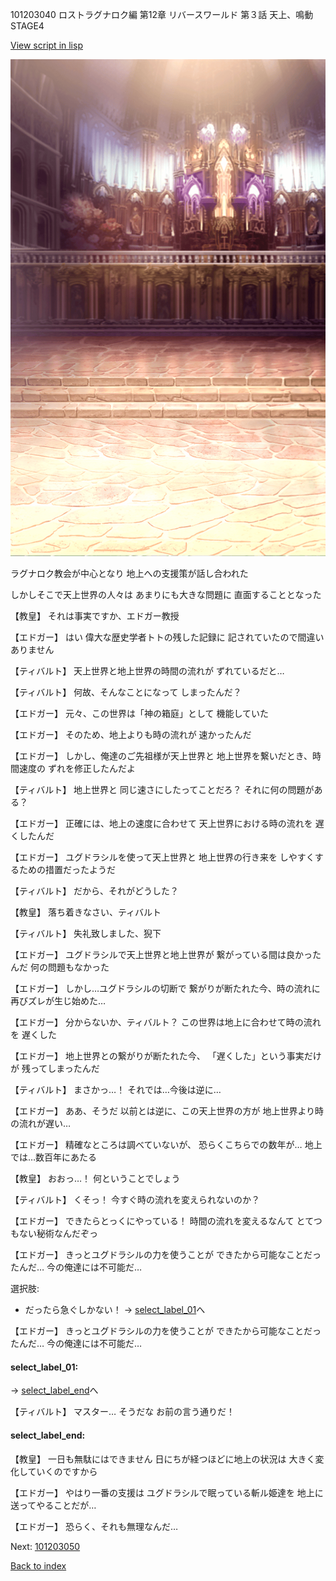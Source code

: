 101203040 ロストラグナロク編 第12章 リバースワールド 第３話 天上、鳴動 STAGE4

[View script in lisp](../scripts/101203040.txt)

![006_church.png](../images/backgrounds/006_church.png)

ラグナロク教会が中心となり
地上への支援策が話し合われた

しかしそこで天上世界の人々は
あまりにも大きな問題に
直面することとなった

【教皇】
それは事実ですか、エドガー教授

【エドガー】
はい
偉大な歴史学者トトの残した記録に
記されていたので間違いありません

【ティバルト】
天上世界と地上世界の時間の流れが
ずれているだと…

【ティバルト】
何故、そんなことになって
しまったんだ？

【エドガー】
元々、この世界は「神の箱庭」として
機能していた

【エドガー】
そのため、地上よりも時の流れが
速かったんだ

【エドガー】
しかし、俺達のご先祖様が天上世界と
地上世界を繋いだとき、時間速度の
ずれを修正したんだよ

【ティバルト】
地上世界と
同じ速さにしたってことだろ？
それに何の問題がある？

【エドガー】
正確には、地上の速度に合わせて
天上世界における時の流れを
遅くしたんだ

【エドガー】
ユグドラシルを使って天上世界と
地上世界の行き来を
しやすくするための措置だったようだ

【ティバルト】
だから、それがどうした？

【教皇】
落ち着きなさい、ティバルト

【ティバルト】
失礼致しました、猊下

【エドガー】
ユグドラシルで天上世界と地上世界が
繋がっている間は良かったんだ
何の問題もなかった

【エドガー】
しかし…ユグドラシルの切断で
繋がりが断たれた今、時の流れに
再びズレが生じ始めた…

【エドガー】
分からないか、ティバルト？
この世界は地上に合わせて時の流れを
遅くした

【エドガー】
地上世界との繋がりが断たれた今、
「遅くした」という事実だけが
残ってしまったんだ

【ティバルト】
まさかっ…！
それでは…今後は逆に…

【エドガー】
ああ、そうだ
以前とは逆に、この天上世界の方が
地上世界より時の流れが遅い…

【エドガー】
精確なところは調べていないが、
恐らくこちらでの数年が…
地上では…数百年にあたる

【教皇】
おおっ…！
何ということでしょう

【ティバルト】
くそっ！
今すぐ時の流れを変えられないのか？

【エドガー】
できたらとっくにやっている！
時間の流れを変えるなんて
とてつもない秘術なんだぞっ

【エドガー】
きっとユグドラシルの力を使うことが
できたから可能なことだったんだ…
今の俺達には不可能だ…

選択肢:
- だったら急ぐしかない！ → [select_label_01](#select_label_01)へ


【エドガー】
きっとユグドラシルの力を使うことが
できたから可能なことだったんだ…
今の俺達には不可能だ…

#### select_label_01:
 → [select_label_end](#select_label_end)へ

【ティバルト】
マスター…
そうだな
お前の言う通りだ！

#### select_label_end:

【教皇】
一日も無駄にはできません
日にちが経つほどに地上の状況は
大きく変化していくのですから

【エドガー】
やはり一番の支援は
ユグドラシルで眠っている斬ル姫達を
地上に送ってやることだが…

【エドガー】
恐らく、それも無理なんだ…

Next: [101203050](101203050.md)

[Back to index](index.md)
